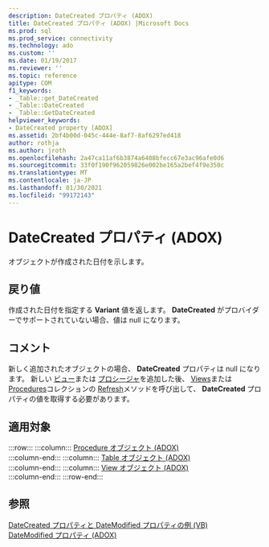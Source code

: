 ```yaml
---
description: DateCreated プロパティ (ADOX)
title: DateCreated プロパティ (ADOX) |Microsoft Docs
ms.prod: sql
ms.prod_service: connectivity
ms.technology: ado
ms.custom: ''
ms.date: 01/19/2017
ms.reviewer: ''
ms.topic: reference
apitype: COM
f1_keywords:
- _Table::get_DateCreated
- _Table::DateCreated
- _Table::GetDateCreated
helpviewer_keywords:
- DateCreated property [ADOX]
ms.assetid: 2bf4b00d-045c-444e-8af7-8af6297ed418
author: rothja
ms.author: jroth
ms.openlocfilehash: 2a47ca11af6b3874a6408bfecc67e3ac96afe0d6
ms.sourcegitcommit: 33f0f190f962059826e002be165a2bef4f9e350c
ms.translationtype: MT
ms.contentlocale: ja-JP
ms.lasthandoff: 01/30/2021
ms.locfileid: "99172143"
---
```

# <a name="datecreated-property-adox"></a>DateCreated プロパティ (ADOX)
オブジェクトが作成された日付を示します。  
  
## <a name="return-values"></a>戻り値  
 作成された日付を指定する **Variant** 値を返します。 **DateCreated** がプロバイダーでサポートされていない場合、値は null になります。  
  
## <a name="remarks"></a>コメント  
 新しく追加されたオブジェクトの場合、 **DateCreated** プロパティは null になります。 新しい [ビュー](./view-object-adox.md)または [プロシージャ](./procedure-object-adox.md)を追加した後、 [Views](./views-collection-adox.md)または [Procedures](./procedures-collection-adox.md)コレクションの [Refresh](../ado-api/refresh-method-ado.md)メソッドを呼び出して、 **DateCreated** プロパティの値を取得する必要があります。  
  
## <a name="applies-to"></a>適用対象  

:::row:::
    :::column:::
        [Procedure オブジェクト (ADOX)](./procedure-object-adox.md)  
    :::column-end:::
    :::column:::
        [Table オブジェクト (ADOX)](./table-object-adox.md)  
    :::column-end:::
    :::column:::
        [View オブジェクト (ADOX)](./view-object-adox.md)  
    :::column-end:::
:::row-end:::

## <a name="see-also"></a>参照  
 [DateCreated プロパティと DateModified プロパティの例 (VB)](./datecreated-and-datemodified-properties-example-vb.md)   
 [DateModified プロパティ (ADOX)](./datemodified-property-adox.md)